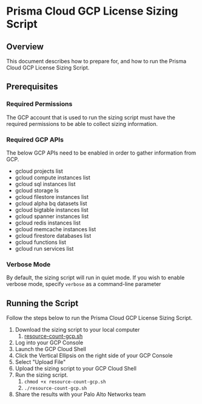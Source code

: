 # Prisma Cloud GCP License Sizing Script

## Overview

This document describes how to prepare for, and how to run the Prisma Cloud GCP License Sizing Script.

## Prerequisites

### Required Permissions

The GCP account that is used to run the sizing script must have the required permissions to be able to collect sizing information.

### Required GCP APIs

The below GCP APIs need to be enabled in order to gather information from GCP.

* gcloud projects list
* gcloud compute instances list
* gcloud sql instances list
* gcloud storage ls
* gcloud filestore instances list
* gcloud alpha bq datasets list
* gcloud bigtable instances list
* gcloud spanner instances list
* gcloud redis instances list
* gcloud memcache instances list
* gcloud firestore databases list
* gcloud functions list
* gcloud run services list

### Verbose Mode

By default, the sizing script will run in quiet mode. If you wish to enable verbose mode, specify `verbose` as a command-line parameter

## Running the Script

Follow the steps below to run the Prisma Cloud GCP License Sizing Script.

1. Download the sizing script to your local computer
    1. [resource-count-gcp.sh](resource-count-gcp.sh)
1. Log into your GCP Console
1. Launch the GCP Cloud Shell
1. Click the Vertical Ellipsis on the right side of your GCP Console
1. Select "Upload File"
1. Upload the sizing script to your GCP Cloud Shell
1. Run the sizing script.
    1. `chmod +x resource-count-gcp.sh`
    1. `./resource-count-gcp.sh`
1. Share the results with your Palo Alto Networks team